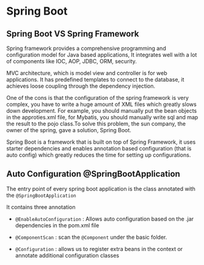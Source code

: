 # Spring Boot

## Spring Boot VS Spring Framework

Spring framework provides a comprehensive programming and configuration model for Java based applications, It integrates well with a lot of components like IOC, AOP, JDBC, ORM, security.

MVC architecture, which is model view and controller is for web applications. It has predefined templates to connect to the database, it achieves loose coupling through the dependency injection.

One of the cons is that the configuration of the spring framework is very complex, you have to write a huge amount of XML files which greatly slows down development. For example, you should manually put the bean objects in the approties.xml file, for Mybatis, you should manually write sql and map the result to the pojo class.To solve this problem, the sun company, the owner of the spring, gave a solution, Spring Boot.

Spring Boot is a framework that is built on top of Spring Framework, it uses starter dependencies and enables annotation based configuration (that is auto config) which greatly reduces the time for setting up configurations.

## Auto Configuration @SpringBootApplication

The entry point of every spring boot application is the class annotated with the `@SpringBootApplication`

It contains three annotation

- `@EnableAutoConfiguration` : Allows auto configuration based on the .jar dependencies in the pom.xml file

- `@ComponentScan` : scan the `@Component` under the basic folder.

- `@Configuration` : allows us to register extra beans in the context or annotate additional configuration classes
